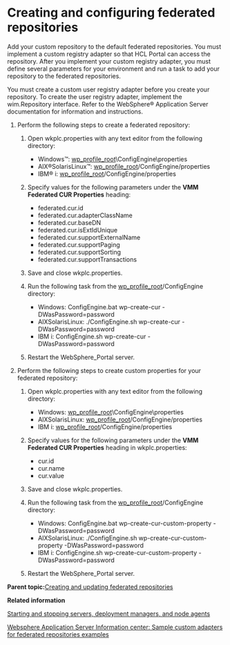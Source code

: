 # Creating and configuring federated repositories

Add your custom repository to the default federated repositories. You must implement a custom registry adapter so that HCL Portal can access the repository. After you implement your custom registry adapter, you must define several parameters for your environment and run a task to add your repository to the federated repositories.

You must create a custom user registry adapter before you create your repository. To create the user registry adapter, implement the wim.Repository interface. Refer to the WebSphere® Application Server documentation for information and instructions.

1.  Perform the following steps to create a federated repository:

    1.  Open wkplc.properties with any text editor from the following directory:

        -   Windows™: [wp\_profile\_root](../reference/wpsdirstr.md#wp_profile_root)\\ConfigEngine\\properties
        -   AIX®SolarisLinux™: [wp\_profile\_root](../reference/wpsdirstr.md#wp_profile_root)/ConfigEngine/properties
        -   IBM® i: [wp\_profile\_root](../reference/wpsdirstr.md#wp_profile_root)/ConfigEngine/properties
    2.  Specify values for the following parameters under the **VMM Federated CUR Properties** heading:

        -   federated.cur.id
        -   federated.cur.adapterClassName
        -   federated.cur.baseDN
        -   federated.cur.isExtIdUnique
        -   federated.cur.supportExternalName
        -   federated.cur.supportPaging
        -   federated.cur.supportSorting
        -   federated.cur.supportTransactions
    3.  Save and close wkplc.properties.

    4.  Run the following task from the [wp\_profile\_root](../reference/wpsdirstr.md#wp_profile_root)/ConfigEngine directory:

        -   Windows: ConfigEngine.bat wp-create-cur -DWasPassword=password
        -   AIXSolarisLinux: ./ConfigEngine.sh wp-create-cur -DWasPassword=password
        -   IBM i: ConfigEngine.sh wp-create-cur -DWasPassword=password
    5.  Restart the WebSphere\_Portal server.

2.  Perform the following steps to create custom properties for your federated repository:

    1.  Open wkplc.properties with any text editor from the following directory:

        -   Windows: [wp\_profile\_root](../reference/wpsdirstr.md#wp_profile_root)\\ConfigEngine\\properties
        -   AIXSolarisLinux: [wp\_profile\_root](../reference/wpsdirstr.md#wp_profile_root)/ConfigEngine/properties
        -   IBM i: [wp\_profile\_root](../reference/wpsdirstr.md#wp_profile_root)/ConfigEngine/properties
    2.  Specify values for the following parameters under the **VMM Federated CUR Properties** heading in wkplc.properties:

        -   cur.id
        -   cur.name
        -   cur.value
    3.  Save and close wkplc.properties.

    4.  Run the following task from the [wp\_profile\_root](../reference/wpsdirstr.md#wp_profile_root)/ConfigEngine directory:

        -   Windows: ConfigEngine.bat wp-create-cur-custom-property -DWasPassword=password
        -   AIXSolarisLinux: ./ConfigEngine.sh wp-create-cur-custom-property -DWasPassword=password
        -   IBM i: ConfigEngine.sh wp-create-cur-custom-property -DWasPassword=password
    5.  Restart the WebSphere\_Portal server.


**Parent topic:**[Creating and updating federated repositories](../security/setup_mgmt_cur_fed.md)

**Related information**  


[Starting and stopping servers, deployment managers, and node agents](../admin-system/stopstart.md)

[Websphere Application Server Information center: Sample custom adapters for federated repositories examples](https://www.ibm.com/docs/en/was/8.5.5?topic=repositories-sample-custom-adapters-federated-examples)

